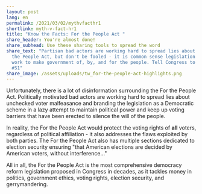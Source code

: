 ```yaml
---
layout: post
lang: en
permalink: /2021/03/02/mythvfacthr1
shortlink: myth-v-fact-hr1
title: "Know the Facts: For the People Act "
share_header: You're almost done!
share_subhead: Use these sharing tools to spread the word
share_text: "Partisan bad actors are working hard to spread lies about the For
  the People Act, but don't be fooled - it is common sense legislation that will
  work to make government of, by, and for the people. Tell Congress to pass #HR1
  #S1"
share_image: /assets/uploads/tw_for-the-people-act-highlights.png
---
```

Unfortunately, there is a lot of disinformation surrounding the For the People Act. Politically motivated bad actors are working hard to spread lies about unchecked voter malfeasance and branding the legislation as a Democratic scheme in a lazy attempt to maintain political power and keep up voting barriers that have been erected to silence the will of the people. 

In reality, the For the People Act would protect the voting rights of **all** voters, regardless of political affiliation - it also addresses the flaws exploited by both parties. The For the People Act also has multiple sections dedicated to election security ensuring "that American elections are decided by American voters, without interference..." 

All in all, the For the People Act is the most comprehensive democracy reform legislation proposed in Congress in decades, as it tackles money in politics, government ethics, voting rights, election security, and gerrymandering.